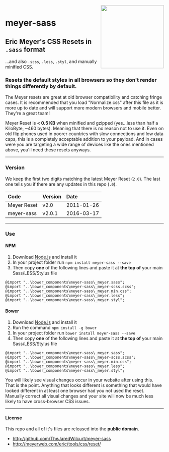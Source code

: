 <img src="http://i.imgur.com/jlVfuJA.png" align="right" width="200" />

# meyer-sass
## Eric Meyer's CSS Resets in `.sass` format

...and also `.scss`, `.less`, `.styl`, and manually minified CSS.

### Resets the default styles in all browsers so they don't render things differently by default.

The Meyer resets are great at old browser compatibility and catching fringe cases. It is recommended that you load "Normalize.css" after this file as it is more up to date and will support more modern browsers and mobile better. They're a great team!

Meyer Reset is **< 0.5 KB** when minified and gzipped (yes...less than half a KiloByte, ~460 bytes). Meaning that there is no reason not to use it. Even on old flip phones used in poorer countries with slow connections and low data caps, this is a completely acceptable addition to your payload. And in cases were you are targeting a wide range of devices like the ones mentioned above, you'll need these resets anyways.

* * *

### Version

We keep the first two digits matching the latest Meyer Reset (`2.0`). The last one tells you if there are any updates in this repo (`.0`).

Code        | Version | Date
:--         | :--     | :--
Meyer Reset | v2.0    | 2011-01-26
meyer-sass  | v2.0.1  | 2016-03-17

* * *

### Use

#### NPM

1. Download [Node.js](http://nodejs.org) and install it
2. In your project folder run `npm install meyer-sass --save`
3. Then copy **one** of the following lines and paste it at **the top of** your main Sass/LESS/Stylus file

```
@import "..\bower_components\meyer-sass\_meyer.sass";
@import "..\bower_components\meyer-sass\_meyer-scss.scss";
@import "..\bower_components\meyer-sass\_meyer.min.css";
@import "..\bower_components\meyer-sass\_meyer.less";
@import "..\bower_components\meyer-sass\_meyer.styl";
```

#### Bower

1. Download [Node.js](http://nodejs.org) and install it
2. Run the command `npm install -g bower`
3. In your project folder run `bower install meyer-sass --save`
4. Then copy **one** of the following lines and paste it at **the top of** your main Sass/LESS/Stylus file

```
@import "..\bower_components\meyer-sass\_meyer.sass";
@import "..\bower_components\meyer-sass\_meyer-scss.scss";
@import "..\bower_components\meyer-sass\_meyer.min.css";
@import "..\bower_components\meyer-sass\_meyer.less";
@import "..\bower_components\meyer-sass\_meyer.styl";
```

You will likely see visual changes occur in your website after using this. That is the point. Anything that looks different is something that would have looked different in at least one browser had you not used the reset. Manually correct all visual changes and your site will now be much less likely to have cross-browser CSS issues.

* * *

#### License

This repo and all of it's files are released into the **public domain**.

* http://github.com/TheJaredWilcurt/meyer-sass
* http://meyerweb.com/eric/tools/css/reset/
